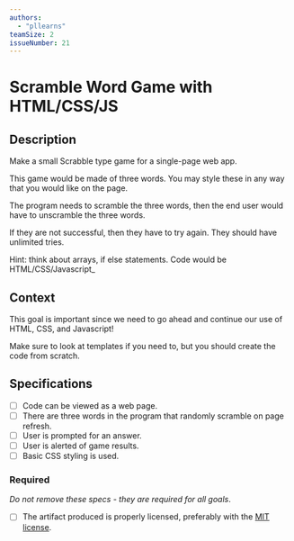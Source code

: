 ```yaml
---
authors:
  - "pllearns"
teamSize: 2
issueNumber: 21
---
```


# Scramble Word Game with HTML/CSS/JS

## Description

Make a small Scrabble type game for a single-page web app.

This game would be made of three words. You may style these in any way that you would like on the page.

The program needs to scramble the three words, then the end user would have to unscramble the three words.

If they are not successful, then they have to try again. They should have unlimited tries.

Hint: think about arrays, if else statements. Code would be HTML/CSS/Javascript_
## Context

This goal is important since we need to go ahead and continue our use of HTML, CSS, and Javascript!

Make sure to look at templates if you need to, but you should create the code from scratch.
## Specifications
- [ ] Code can be viewed as a web page.
- [ ] There are three words in the program that randomly scramble on page refresh.
- [ ] User is prompted for an answer.
- [ ] User is alerted of game results.
- [ ] Basic CSS styling is used.
### Required

_Do not remove these specs - they are required for all goals_.
- [ ] The artifact produced is properly licensed, preferably with the [MIT license](https://opensource.org/licenses/MIT).
